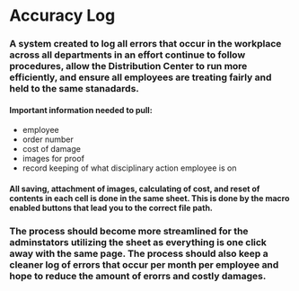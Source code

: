 # Accuracy Log
### A system created to log all errors that occur in the workplace across all departments in an effort continue to follow procedures, allow the Distribution Center to run more efficiently, and ensure all employees are treating fairly and held to the same stanadards.

#### Important information needed to pull:
- employee
- order number
- cost of damage
- images for proof
- record keeping of what disciplinary action employee is on

#### All saving, attachment of images, calculating of cost, and reset of contents in each cell is done in the same sheet. This is done by the macro enabled buttons that lead you to the correct file path.

### The process should become more streamlined for the adminstators utilizing the sheet as everything is one click away with the same page. The process should also keep a cleaner log of errors that occur per month per employee and hope to reduce the amount of erorrs and costly damages.

